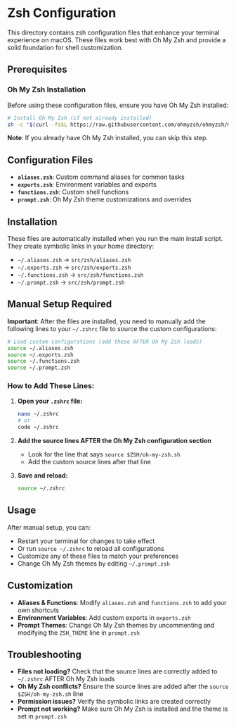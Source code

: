 # Zsh Configuration

This directory contains zsh configuration files that enhance your terminal experience on macOS. These files work best with Oh My Zsh and provide a solid foundation for shell customization.

## Prerequisites

### Oh My Zsh Installation

Before using these configuration files, ensure you have Oh My Zsh installed:

```bash
# Install Oh My Zsh (if not already installed)
sh -c "$(curl -fsSL https://raw.githubusercontent.com/ohmyzsh/ohmyzsh/master/tools/install.sh)"
```

**Note**: If you already have Oh My Zsh installed, you can skip this step.

## Configuration Files

- **`aliases.zsh`**: Custom command aliases for common tasks
- **`exports.zsh`**: Environment variables and exports
- **`functions.zsh`**: Custom shell functions
- **`prompt.zsh`**: Oh My Zsh theme customizations and overrides

## Installation

These files are automatically installed when you run the main install script. They create symbolic links in your home directory:

- `~/.aliases.zsh` → `src/zsh/aliases.zsh`
- `~/.exports.zsh` → `src/zsh/exports.zsh`
- `~/.functions.zsh` → `src/zsh/functions.zsh`
- `~/.prompt.zsh` → `src/zsh/prompt.zsh`

## Manual Setup Required

**Important**: After the files are installed, you need to manually add the following lines to your `~/.zshrc` file to source the custom configurations:

```bash
# Load custom configurations (add these AFTER Oh My Zsh loads)
source ~/.aliases.zsh
source ~/.exports.zsh
source ~/.functions.zsh
source ~/.prompt.zsh
```

### How to Add These Lines:

1. **Open your `.zshrc` file:**
   ```bash
   nano ~/.zshrc
   # or
   code ~/.zshrc
   ```

2. **Add the source lines AFTER the Oh My Zsh configuration section**
   - Look for the line that says `source $ZSH/oh-my-zsh.sh`
   - Add the custom source lines after that line

3. **Save and reload:**
   ```bash
   source ~/.zshrc
   ```

## Usage

After manual setup, you can:
- Restart your terminal for changes to take effect
- Or run `source ~/.zshrc` to reload all configurations
- Customize any of these files to match your preferences
- Change Oh My Zsh themes by editing `~/.prompt.zsh`

## Customization

- **Aliases & Functions**: Modify `aliases.zsh` and `functions.zsh` to add your own shortcuts
- **Environment Variables**: Add custom exports in `exports.zsh`
- **Prompt Themes**: Change Oh My Zsh themes by uncommenting and modifying the `ZSH_THEME` line in `prompt.zsh`

## Troubleshooting

- **Files not loading?** Check that the source lines are correctly added to `~/.zshrc` AFTER Oh My Zsh loads
- **Oh My Zsh conflicts?** Ensure the source lines are added after the `source $ZSH/oh-my-zsh.sh` line
- **Permission issues?** Verify the symbolic links are created correctly
- **Prompt not working?** Make sure Oh My Zsh is installed and the theme is set in `prompt.zsh`
